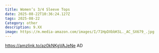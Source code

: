 ```yaml
---
title: Women’s 3/4 Sleeve Tops
date: 2025-08-22T10:36:24.127Z
tags: 2025-08-22
Category: other
description: 9.XX
image: https://m.media-amazon.com/images/I/71HpDXbbKSL._AC_SX679_.jpg
---
```

https://amzlink.to/az0kNKgVAJeNe  AD